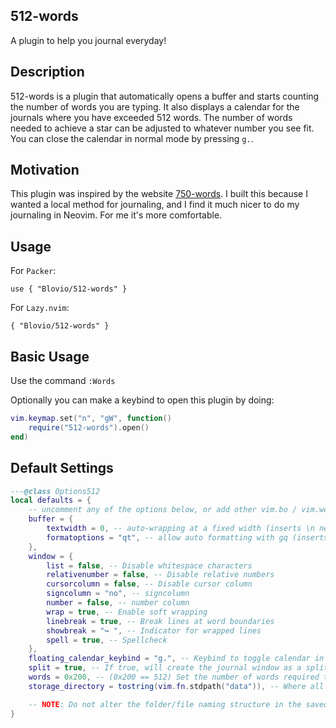 ## 512-words
A plugin to help you journal everyday!

## Description
512-words is a plugin that automatically opens a buffer and starts counting the number of words you
are typing. It also displays a calendar for the journals where you have exceeded 512 words. The
number of words needed to achieve a star can be adjusted to whatever number you see fit. You can
close the calendar in normal mode by pressing `g.`. 

## Motivation
This plugin was inspired by the website [750-words](https://750words.com). I built this because I
wanted a local method for journaling, and I find it much nicer to do my journaling in Neovim. For me
it's more comfortable. 

## Usage
For `Packer`:
```
use { "Blovio/512-words" }
```

For `Lazy.nvim`:
```
{ "Blovio/512-words" }
```

## Basic Usage

Use the command `:Words`

Optionally you can make a keybind to open this plugin by doing:

```lua
vim.keymap.set("n", "gW", function()
    require("512-words").open()
end)
```

## Default Settings
```lua
---@class Options512
local defaults = {
	-- uncomment any of the options below, or add other vim.bo / vim.wo options you want to apply
	buffer = {
		textwidth = 0, -- auto-wrapping at a fixed width (inserts \n newlines)
		formatoptions = "qt", -- allow auto formatting with gq (inserts \n newlines), auto wrap if textwidth is > 0
	},
	window = {
		list = false, -- Disable whitespace characters
		relativenumber = false, -- Disable relative numbers
		cursorcolumn = false, -- Disable cursor column
		signcolumn = "no", -- signcolumn
		number = false, -- number column
		wrap = true, -- Enable soft wrapping
		linebreak = true, -- Break lines at word boundaries
		showbreak = "↪ ", -- Indicator for wrapped lines
		spell = true, -- Spellcheck
	},
	floating_calendar_keybind = "g.", -- Keybind to toggle calendar in normal mode.
	split = true, -- If true, will create the journal window as a split, false creates a new buffer window
	words = 0x200, -- (0x200 == 512) Set the number of words required to get a star ⭐
	storage_directory = tostring(vim.fn.stdpath("data")), -- Where all your files are saved, if you change the default "~" will be expanded for you.

	-- NOTE: Do not alter the folder/file naming structure in the saved directory. The files are read to determine stars.
}
```
